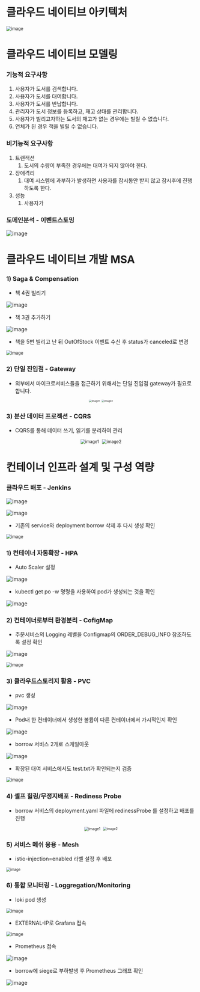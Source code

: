 # 클라우드 네이티브 아키텍처

<img src="https://github.com/user-attachments/assets/c36e9eba-0c37-48b3-be31-b6f10d964bb2" alt="image" style="zoom:80%;" />



# 클라우드 네이티브 모델링

### 기능적 요구사항

1. 사용자가 도서를 검색합니다.
2. 사용자가 도서를 대여합니다.
3. 사용자가 도서를 반납합니다.
4. 관리자가 도서 정보를 등록하고, 재고 상태를 관리합니다.
5. 사용자가 빌리고자하는 도서의 재고가 없는 경우에는 빌릴 수 없습니다.
6. 연체가 된 경우 책을 빌릴 수 없습니다.

### 비기능적 요구사항

1. 트랜잭션
   1. 도서의 수량이 부족한 경우에는 대여가 되지 않아야 한다.
2. 장애격리
   1. 대여 시스템에 과부하가 발생하면 사용자를 잠시동안 받지 않고 잠시후에 진행하도록 한다.
3. 성능
   1. 사용자가 

### 도메인분석 - 이벤트스토밍

![image](https://github.com/user-attachments/assets/af7376b6-e028-46c6-9f77-096a194dabd9)

# 클라우드 네이티브 개발 MSA

### 1) Saga & Compensation 

- 책 4권 빌리기

![image](https://github.com/user-attachments/assets/eee605ad-b446-45ef-aefa-aee5fcc89b15)

- 책 3권 추가하기

![image](https://github.com/user-attachments/assets/2d022bc2-4cf0-4033-a849-e2f9cd8f060b)

- 책을 5번 빌리고 난 뒤 OutOfStock 이벤트 수신 후 status가 canceled로 변경

<img src="https://github.com/user-attachments/assets/c1c7a9a2-2946-4f99-9ffe-3a70729799a4" alt="image" style="zoom:80%;" />

### 2) 단일 진입점 - Gateway

- 외부에서 마이크로서비스들을 접근하기 위해서는 단일 진입점 gateway가 필요로 합니다.

<div style="display: flex; align-items: center; justify-content: center;">
  <img src="https://github.com/user-attachments/assets/df3da5cc-586f-4883-84a5-ba1861844819" alt="image1" style="zoom:47%; margin-right: 10px;" />
  <img src="https://github.com/user-attachments/assets/8b8ec638-0fc8-4e5d-a607-6f651d48cb47" alt="image2" style="zoom:47%;" />
</div>





### 3) 분산 데이터 프로젝션 - CQRS

- CQRS를 통해 데이터 쓰기, 읽기를 분리하여 관리

<div style="display: flex; align-items: center; justify-content: center;">
  <img src="https://github.com/user-attachments/assets/939b5655-f4f5-45a9-b7df-1591175e2fbe" alt="image1" style="zoom: 80%; margin-right: 10px;" />
  <img src="https://github.com/user-attachments/assets/5e06c5ac-3910-45eb-9271-d779ba1cb513" alt="image2" style="zoom: 80%;" />
</div>


# 컨테이너 인프라 설계 및 구성 역량

### 클라우드 배포 - Jenkins

![image](https://github.com/user-attachments/assets/1de9aaf0-439b-4671-95a1-9d7ce808be39)

![image](https://github.com/user-attachments/assets/79155f40-5645-4ba8-b2da-37375c0105a6)

- 기존의 service와 deployment borrow 삭제 후 다시 생성 확인

<img src="https://github.com/user-attachments/assets/3d5e2af1-ee5c-4591-8b81-e8658a4ee7bf" alt="image" style="zoom:80%;" />

### 1) 컨테이너 자동확장 - HPA

- Auto Scaler 설정

![image](https://github.com/user-attachments/assets/ce4bb86d-85dd-499d-b745-876d710dd62b)

- kubectl get po -w 명령을 사용하여 pod가 생성되는 것을 확인

![image](https://github.com/user-attachments/assets/1b5323a1-f7d7-478b-80aa-c4863d48f1a0)



### 2) 컨테이너로부터 환경분리 - CofigMap

- 주문서비스의 Logging 레벨을 Configmap의 ORDER_DEBUG_INFO 참조하도록 설정 확인

![image](https://github.com/user-attachments/assets/51209fe5-c506-475d-aaf6-9e519bcaf0d5)

<img src="https://github.com/user-attachments/assets/04d3bb7f-be90-4756-8a24-3c5273727e9a" alt="image" style="zoom:80%;" />

### 3) 클라우드스토리지 활용 - PVC

- pvc 생성

![image](https://github.com/user-attachments/assets/9acc6553-4b9e-4aa5-99f3-74096763b96e)

- Pod내 한 컨테이너에서 생성한 볼륨이 다른 컨테이너에서 가시적인지 확인

![image](https://github.com/user-attachments/assets/b12813e0-e46e-42ac-bc28-49ae93b5f48c)

- borrow 서비스 2개로 스케일아웃

![image](https://github.com/user-attachments/assets/8e84738b-aa6f-4fb3-9798-f351a9d72846)

- 확장된 대여 서비스에서도 test.txt가 확인되는지 검증

<img src="https://github.com/user-attachments/assets/5c495239-066c-40e3-b661-48912d6b412e" alt="image" style="zoom:80%;" />

### 4) 셀프 힐링/무정지배포 - Rediness Probe 

- borrow 서비스의 deployment.yaml 파일에 redinessProbe 를 설정하고 배포를 진행

<div style="display: flex; align-items: center; justify-content: center;">
  <img src="https://github.com/user-attachments/assets/996b26b4-e34f-45c8-b042-9c3672bc7d7c" alt="image1" style="zoom: 70%; margin-right: 10px;" />
  <img src="https://github.com/user-attachments/assets/936e12c2-435a-45ba-b1b5-ea64c2c9c600" alt="image2" style="zoom: 60%;" />
</div>

### 5) 서비스 메쉬 응용 - Mesh 

- istio-injection=enabled 라벨 설정 후 배포

<img src="https://github.com/user-attachments/assets/db1c65a2-4348-44cb-9449-9ee8272cda04" alt="image" style="zoom: 67%;" />

### 6) 통합 모니터링 - Loggregation/Monitoring

- loki pod 생성

<img src="https://github.com/user-attachments/assets/13ad8659-da97-48ba-ab1a-f50a907f3eed" alt="image" style="zoom:80%;" />

- EXTERNAL-IP로 Grafana 접속

<img src="https://github.com/user-attachments/assets/dacbbad4-cb6b-4147-a4b7-e3b40081bfcf" alt="image" style="zoom:80%;" />

- Prometheus 접속

![image](https://github.com/user-attachments/assets/e58b7067-077b-4416-9a3b-3aaecee088b6)

- borrow에 siege로 부하발생 후 Prometheus 그래프 확인

![image](https://github.com/user-attachments/assets/27f5b683-dbfb-48d1-ade9-0b51cb42e4c2)
